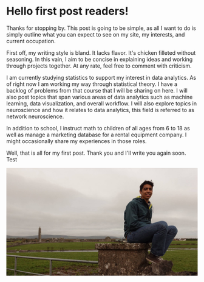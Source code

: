 Hello first post readers!
=========================

Thanks for stopping by. This post is going to be simple, as all I want
to do is simply outline what you can expect to see on my site, my
interests, and current occupation.

First off, my writing style is bland. It lacks flavor. It's chicken
filleted without seasoning. In this vain, I aim to be concise in
explaining ideas and working through projects together. At any rate,
feel free to comment with criticism.

I am currently studying statistics to support my interest in data
analytics. As of right now I am working my way through statistical
theory. I have a backlog of problems from that course that I will be
sharing on here. I will also post topics that span various areas of data
analytics such as machine learning, data visualization, and overall
workflow. I will also explore topics in neuroscience and how it relates
to data analytics, this field is referred to as network neuroscience.

In addition to school, I instruct math to children of all ages from 6 to
18 as well as manage a marketing database for a rental equipment
company. I might occasionally share my experiences in those roles.

Well, that is all for my first post. Thank you and I'll write you again
soon. Test

![It's me!](/img/26685171_1555234681218869_2645651240845979927_o.jpg)
      
